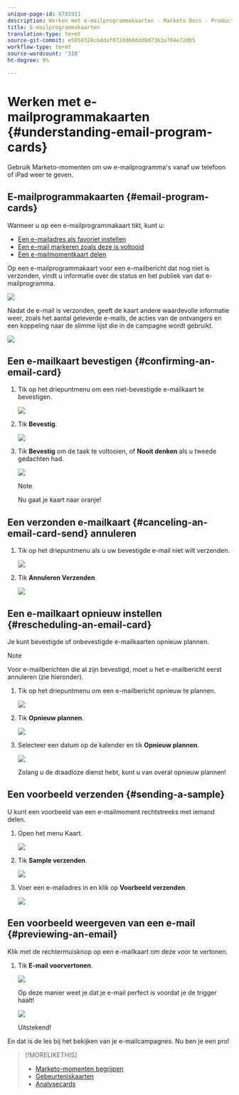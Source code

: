 ```yaml
---
unique-page-id: 8781911
description: Werken met e-mailprogrammakaarten - Marketo Docs - Productdocumentatie
title: E-mailprogrammakaarten
translation-type: tm+mt
source-git-commit: e5050328cbddaf072dd60ddd8d7363a704e720b5
workflow-type: tm+mt
source-wordcount: '310'
ht-degree: 0%

---
```



# Werken met e-mailprogrammakaarten {#understanding-email-program-cards}

Gebruik Marketo-momenten om uw e-mailprogramma&#39;s vanaf uw telefoon of iPad weer te geven.

## E-mailprogrammakaarten {#email-program-cards}

Wanneer u op een e-mailprogrammakaart tikt, kunt u:

* [Een e-mailadres als favoriet instellen](/help/marketo/product-docs/core-marketo-concepts/mobile-apps/marketo-moments/working-with-moments/creating-a-favorite.md)
* [Een e-mail markeren zoals deze is voltooid](/help/marketo/product-docs/core-marketo-concepts/mobile-apps/marketo-moments/working-with-moments/marking-it-done.md)
* [Een e-mailmomentkaart delen](/help/marketo/product-docs/core-marketo-concepts/mobile-apps/marketo-moments/working-with-moments/sharing-a-moment.md)

Op een e-mailprogrammakaart voor een e-mailbericht dat nog niet is verzonden, vindt u informatie over de status en het publiek van dat e-mailprogramma.

![](assets/image2015-7-2-9-3a33-3a47.png)

Nadat de e-mail is verzonden, geeft de kaart andere waardevolle informatie weer, zoals het aantal geleverde e-mails, de acties van de ontvangers en een koppeling naar de slimme lijst die in de campagne wordt gebruikt.

![](assets/image2015-9-25-10-3a5-3a29.png)

## Een e-mailkaart bevestigen {#confirming-an-email-card}

1. Tik op het driepuntmenu om een niet-bevestigde e-mailkaart te bevestigen.

   ![](assets/image2015-7-16-17-3a6-3a16.png)

1. Tik **Bevestig**.

   ![](assets/image2015-7-16-17-3a8-3a34.png)

1. Tik **Bevestig** om de taak te voltooien, of **Nooit denken** als u tweede gedachten had.

   ![](assets/image2015-7-16-17-3a12-3a18.png)

   >[!NOTE]
   >
   >Nu gaat je kaart naar oranje!

## Een verzonden e-mailkaart {#canceling-an-email-card-send} annuleren

1. Tik op het driepuntmenu als u uw bevestigde e-mail niet wilt verzenden.

   ![](assets/image2015-7-17-9-3a50-3a49.png)

1. Tik **Annuleren Verzenden**.

   ![](assets/image2015-7-17-9-3a52-3a54.png)

## Een e-mailkaart opnieuw instellen {#rescheduling-an-email-card}

Je kunt bevestigde of onbevestigde e-mailkaarten opnieuw plannen.

>[!NOTE]
>
>Voor e-mailberichten die al zijn bevestigd, moet u het e-mailbericht eerst annuleren (zie hieronder).

1. Tik op het driepuntmenu om een e-mailbericht opnieuw te plannen.

   ![](assets/image2015-7-17-9-3a58-3a44.png)

1. Tik **Opnieuw plannen**.

   ![](assets/image2015-7-17-10-3a0-3a32.png)

1. Selecteer een datum op de kalender en tik **Opnieuw plannen**.

   ![](assets/image2015-7-17-10-3a5-3a55.png)

   Zolang u de draadloze dienst hebt, kunt u van overal opnieuw plannen!

## Een voorbeeld verzenden {#sending-a-sample}

U kunt een voorbeeld van een e-mailmoment rechtstreeks met iemand delen.

1. Open het menu Kaart.

   ![](assets/image2015-7-14-16-3a44-3a7.png)

1. Tik **Sample verzenden**.

   ![](assets/image2015-7-14-16-3a40-3a54.png)

1. Voer een e-mailadres in en klik op **Voorbeeld verzenden**.

   ![](assets/image2015-7-14-17-3a2-3a32.png)

## Een voorbeeld weergeven van een e-mail {#previewing-an-email}

Klik met de rechtermuisknop op een e-mailkaart om deze voor te vertonen.

1. Tik **E-mail voorvertonen**.

   ![](assets/image2015-7-14-16-3a42-3a21.png)

   Op deze manier weet je dat je e-mail perfect is voordat je de trigger haalt!

   ![](assets/image2015-6-30-11-3a15-3a22.png)

   Uitstekend!

En dat is de les bij het bekijken van je e-mailcampagnes. Nu ben je een pro!

>[!MORELIKETHIS]
>
>* [Marketo-momenten begrijpen](/help/marketo/product-docs/core-marketo-concepts/mobile-apps/marketo-moments/understanding-moments/understanding-marketo-moments.md)
>* [Gebeurteniskaarten](/help/marketo/product-docs/core-marketo-concepts/mobile-apps/marketo-moments/understanding-moments/understanding-event-cards.md)
>* [Analysecards](/help/marketo/product-docs/core-marketo-concepts/mobile-apps/marketo-moments/understanding-moments/understanding-analytics-cards.md)


